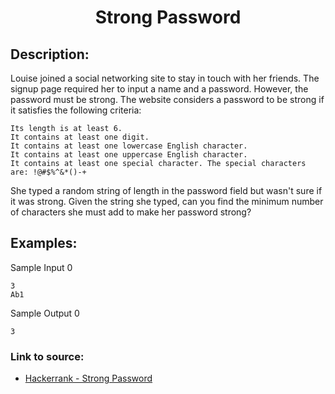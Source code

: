 <h1 align="center">Strong Password</h1>

## Description:
Louise joined a social networking site to stay in touch with her friends. The signup page required her to input a name and a password. However, the password must be strong. The website considers a password to be strong if it satisfies the following criteria:

    Its length is at least 6.
    It contains at least one digit.
    It contains at least one lowercase English character.
    It contains at least one uppercase English character.
    It contains at least one special character. The special characters are: !@#$%^&*()-+

She typed a random string of length
in the password field but wasn't sure if it was strong. Given the string she typed, can you find the minimum number of characters she must add to make her password strong?

## Examples:

Sample Input 0

```
3
Ab1
```

Sample Output 0

```
3
```



### Link to source: 
- <a href="https://www.hackerrank.com/challenges/strong-password/problem">Hackerrank - Strong Password</a>

